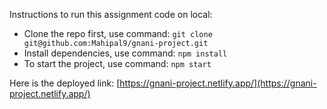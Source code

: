Instructions to run this assignment code on local:

- Clone the repo first, use command: `git clone git@github.com:Mahipal9/gnani-project.git`
- Install dependencies, use command: `npm install`
- To start the project, use command: `npm start`

Here is the deployed link: [https://gnani-project.netlify.app/](https://gnani-project.netlify.app/)
